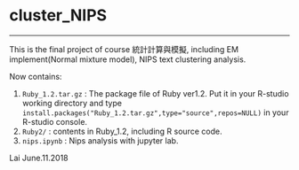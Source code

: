 # cluster_NIPS  
***  
This is the final project of course 統計計算與模擬, including EM implement(Normal mixture model), NIPS text clustering analysis.

Now contains:

1. `Ruby_1.2.tar.gz` : The package file of Ruby ver1.2. Put it in your R-studio working directory and type  `install.packages("Ruby_1.2.tar.gz",type="source",repos=NULL)` in your R-studio console.    
2. `Ruby2/` : contents in Ruby_1.2, including R source code.    
3. `nips.ipynb` : Nips analysis with jupyter lab.    

  
Lai
June.11.2018

